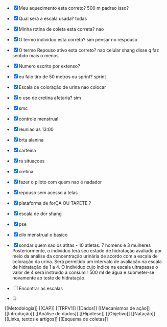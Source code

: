 - [x] Meu aquecimento esta correto? 500 m padrao isso?
- [x] Qual será a escala usada? todas
- [x] Minha rotina de coleta esta correta? nao 
- [x] O termo indivíduo esta correto? sim pensar no respouso 
- [x] O termo Repouso ativo esta correto?  nao celular  shang disse q faz sentido mais o menos
- [x] Numero escrito por extenso?
- [x] eu falo tiro de 50 metros ou sprint? sprint
- [x] Escala de coloração de urina nao colocar 
- [x] o uso de cretina afetaria? sim

- [x] smc
- [x] controle menstrual 
- [x] reuniao as 13:00
- [x] brta alanina
- [x] carteina
- [x] ra situaçoes 
- [x] cretina  
- [x] fazer o piloto com quem nao é nadador
- [x] repouso sem acesso a telas
- [x] plataforma de forÇA OU TAPETE ? 
- [x] escala de dor shang
- [x] pse 
- [x] cilo menstrual o basico
- [x] sondar quem sao os atltas - 10 atletas. 7 homens e 3 mulheres
Posteriormente, o indivíduo terá seu estado de 
hidratação avaliado por meio da análise da concentração urinária de acordo com a escala de coloração da urina. Será permitido um intervalo de avaliação na escala de hidratação de 1 a 4. O indivíduo cujo índice na escala ultrapasse o valor de 4 será instruído a consumir 500 ml de água e submeter-se novamente ao teste de hidratação.

- [ ] Encontrar as escalas
- [ ] 
































[[Metodologia]]
[[CAP]]
[[TRPV1]]
[[Dados]]
[[Mecanismos de ação]]
[[Introdução]]
[[Análise de dados]]
[[Hipótese]]
[[Objetivo]]
[[Natação]]
[[Links, textos e artigos]]
[[Esquema de coletas]]
